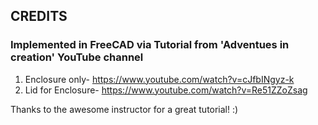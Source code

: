 ## CREDITS

### Implemented in FreeCAD via Tutorial from 'Adventues in creation' YouTube channel

1. Enclosure only- https://www.youtube.com/watch?v=cJfbINgyz-k
2. Lid for Enclosure- https://www.youtube.com/watch?v=Re51ZZoZsag

Thanks to the awesome instructor for a great tutorial! :)